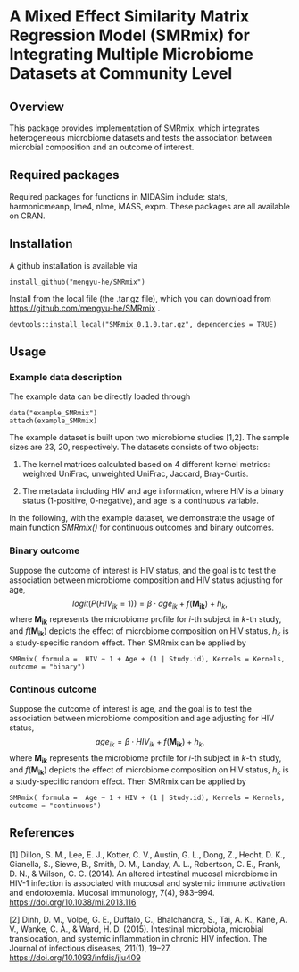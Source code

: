 
# A Mixed Effect Similarity Matrix Regression Model (SMRmix) for Integrating Multiple Microbiome Datasets at Community Level


## Overview

This package provides implementation of SMRmix, which integrates heterogeneous microbiome datasets and tests the association between microbial composition and an outcome of interest.

## Required packages 

Required packages for functions in MIDASim include: stats, harmonicmeanp, lme4, nlme, MASS, expm. These packages are all available on CRAN.

## Installation

A github installation is available via

```{r}
install_github("mengyu-he/SMRmix")
```

Install from the local file (the .tar.gz file), which you can download from https://github.com/mengyu-he/SMRmix .

```{r}
devtools::install_local("SMRmix_0.1.0.tar.gz", dependencies = TRUE)
```


## Usage

### Example data description

The example data can be directly loaded through 

```{r}
data("example_SMRmix")
attach(example_SMRmix)
```

The example dataset is built upon two microbiome studies [1,2]. The sample sizes are 23, 20, respectively. The datasets consists of two objects:

1. The kernel matrices calculated based on 4 different kernel metrics: weighted UniFrac, unweighted UniFrac, Jaccard, Bray-Curtis. 

2. The metadata including HIV and age information, where HIV is a binary status (1-positive, 0-negative), and age is a continuous variable.

In the following, with the example dataset, we demonstrate the usage of main function *SMRmix()* for continuous outcomes and binary outcomes.

### Binary outcome

Suppose the outcome of interest is HIV status, and the goal is to test the association between microbiome composition and HIV status adjusting for age,
$$logit(P(HIV_{ik}=1)) = \beta \cdot age_{ik}+ f(\boldsymbol{M_{ik}})+h_k,$$
where $\boldsymbol{M_{ik}}$ represents the microbiome profile for $i$-th subject in $k$-th study, and $f(\boldsymbol{M_{ik}})$ depicts the effect of microbiome composition on HIV status, $h_k$ is a study-specific random effect. Then SMRmix can be applied by

```{r}
SMRmix( formula =  HIV ~ 1 + Age + (1 | Study.id), Kernels = Kernels, outcome = "binary")
```

### Continous outcome

Suppose the outcome of interest is age, and the goal is to test the association between microbiome composition and age adjusting for HIV status,
$$age_{ik}= \beta \cdot HIV_{ik}+ f(\boldsymbol{M_{ik}})+h_k,$$
where $\boldsymbol{M_{ik}}$ represents the microbiome profile for $i$-th subject in $k$-th study, and $f(\boldsymbol{M_{ik}})$ depicts the effect of microbiome composition on HIV status, $h_k$ is a study-specific random effect. Then SMRmix can be applied by

```{r}
SMRmix( formula =  Age ~ 1 + HIV + (1 | Study.id), Kernels = Kernels, outcome = "continuous")
```

## References

[1] Dillon, S. M., Lee, E. J., Kotter, C. V., Austin, G. L., Dong, Z., Hecht, D. K., Gianella, S., Siewe, B., Smith, D. M., Landay, A. L., Robertson, C. E., Frank, D. N., & Wilson, C. C. (2014). An altered intestinal mucosal microbiome in HIV-1 infection is associated with mucosal and systemic immune activation and endotoxemia. Mucosal immunology, 7(4), 983–994. https://doi.org/10.1038/mi.2013.116

[2] Dinh, D. M., Volpe, G. E., Duffalo, C., Bhalchandra, S., Tai, A. K., Kane, A. V., Wanke, C. A., & Ward, H. D. (2015). Intestinal microbiota, microbial translocation, and systemic inflammation in chronic HIV infection. The Journal of infectious diseases, 211(1), 19–27. https://doi.org/10.1093/infdis/jiu409

